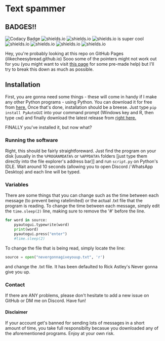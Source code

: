 # Text spammer

## BADGES!!
![Codacy Badge](https://img.shields.io/codacy/grade/39041de8660e49b78906fa214cf2f897)
![shields.io](https://img.shields.io/discord/777924198655852555)
![shields.io](https://img.shields.io/github/languages/code-size/ilikecheesybread/text-spammer)
![shields.io is super cool](https://img.shields.io/github/downloads/ilikecheesybread/text-spammer/total)
![shields.io](https://img.shields.io/github/license/ilikecheesybread/text-spammer)
![shields.io](https://img.shields.io/github/watchers/ilikecheesybread/text-spammer?label=Watch%20me&style=social)
![shields.io](https://img.shields.io/website?down_color=grey&down_message=Offline&up_message=Online&url=https%3A%2F%2Filikecheesybread.github.io%2Ftext-spammer%2F)
![shields.io](https://img.shields.io/badge/Built%20with-love-red)

Hey, you're probably looking at this repo on GitHub Pages (ilikecheesybread.github.io) Sooo some of the pointers might not work out for you (you might want to visit [this page](https://github.com/ilikecheesybread/text-spammer/issues "this page") for some pre-made help) but I'll try to break this down as much as possible.

## Installation

First, you are gonna need some things - these will come in handy if I make any other Python programs - using Python. You can download it for free from [here.](https://www.python.org/downloads/ "here.") Once that's done, installation should be a breese. Just type `pip install PyAutoGUI` into your command prompt (Windows key and R, then type `cmd`) and finally download the latest release from [right here.](https://github.com/ilikecheesybread/text-spammer/releases "right here.")

FINALLY you've installed it, but now what?

### Running the software

Right, this should be fairly straightforeward. Just find the program on your disk [usually in the `%PROGRAMDATA%` or `%APPDATA%` folders [just type them directly into the file explorer's address bar]] and run `script.py` on Python's IDLE. Wait around 10 seconds (allowing you to open Discord / WhatsApp Desktop) and each line will be typed.

### Variables

There are some things that you can change such as the time between each message (to prevent being ratelimited) or the actual .txt file that the program is reading. To change the time between each message, simply edit the `time.sleep(2)` line, making sure to remove the '#' before the line.
````python
for word in source:
    pyautogui.typewrite(word)
    print(word)
    pyautogui.press("enter")
    #time.sleep(2)
````
To change the file that is being read, simply locate the line:
```python
source = open("nevergonnagiveyouup.txt", 'r')
```
and change the .txt file. It has been defaulted to Rick Astley's Never gonna give you up.

### Contact

If there are ANY problems, please don't hesitate to add a new issue on GitHub or DM me on Discord. Have fun!

#### Disclaimer
If your account get's banned for sending lots of messages in a short amount of time, you take full responsibilty becasue you downloaded any of the aforementioned programs. Enjoy at your own risk.
